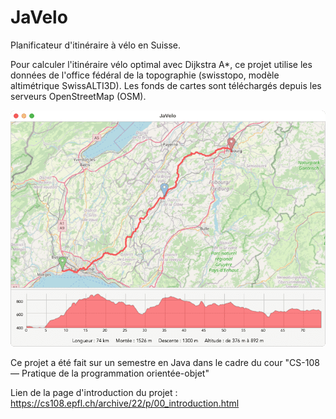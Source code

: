 # JaVelo
Planificateur d'itinéraire à vélo en Suisse.

Pour calculer l'itinéraire vélo optimal avec Dijkstra A*, ce projet utilise les données de l'office fédéral de la topographie (swisstopo, modèle altimétrique SwissALTI3D).
Les fonds de cartes sont téléchargés depuis les serveurs OpenStreetMap (OSM).

![imageJaVelo](javelo-screen.png)

Ce projet a été fait sur un semestre en Java dans le cadre du cour "CS-108 — Pratique de la programmation orientée-objet"

Lien de la page d'introduction du projet : https://cs108.epfl.ch/archive/22/p/00_introduction.html
